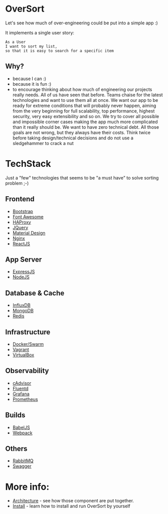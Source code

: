
# OverSort
Let's see how much of over-engineering could be put into a simple app :)

It implements a single user story:
```
As a User
I want to sort my list,
so that it is easy to search for a specific item
```
## Why?
- because I can :)
- because it is fun :)
- to encourage thinking about how much of engineering our projects really needs. All of us have seen that before. Teams chaise for the latest technologies and want to use them all at once. We want our app to be ready for extreme conditions that will probably never happen, aiming from the very beginning for full scalability, top performance, highest security,  very easy extensibility and so on. We try to cover all possible and impossible corner cases making the app much more complicated than it really should be. We want to have zero technical debt. All those goals are not wrong, but they always have their costs. Think twice before taking design/technical decisions and do not use  a sledgehammer to crack a nut

# TechStack
Just a "few" technologies that seems to be "a must have" to solve sorting problem ;-)

## Frontend
- [Bootstrap](https://getbootstrap.com/)
- [Font Awesome](https://fontawesome.com/)
- [HAProxy](http://www.haproxy.org/)
- [JQuery](https://jquery.com/)
- [Material Design](https://material.io/)
- [Nginx](https://www.nginx.com/)
- [ReactJS](https://reactjs.org/)

## App Server
- [ExpressJS](https://expressjs.com/)
- [NodeJS](https://nodejs.org)

## Database & Cache
- [InfluxDB](https://www.influxdata.com/)
- [MongoDB](https://www.mongodb.com/)
- [Redis](https://redis.io/)

## Infrastructure
- [Docker/Swarm](https://www.docker.com/)
- [Vagrant](https://www.vagrantup.com/)
- [VirtualBox](https://www.virtualbox.org/)

## Observability
- [cAdvisor](https://github.com/google/cadvisor)
- [Fluentd](https://www.fluentd.org/)
- [Grafana](https://grafana.com/)
- [Prometheus](https://prometheus.io/)

## Builds
- [BabelJS](https://babeljs.io/)
- [Webpack](https://webpack.js.org/)

## Others
- [RabbitMQ](https://www.rabbitmq.com/)
- [Swagger](https://swagger.io/)

# More info:
 - [Architecture](docs/architecture.md) - see how those component are put together.
 - [Install](docs/install.md) - learn how to install and run OverSort by yourself
